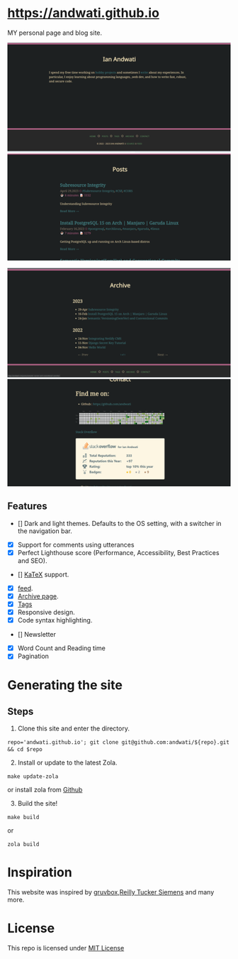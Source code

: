 # https://andwati.github.io



MY personal page and blog site.

<p align="center" width="100%">
  <img src="./screenshots/home.png" alt="word counter pro logo" />
 <img src="./screenshots/posts.png" alt="word counter pro logo" />
</p>

<p align="center" width="100%">
  <img src="./screenshots/archive.png" alt="word counter pro logo" />
 <img src="./screenshots/about.png" alt="word counter pro logo" />
</p>

## Features

- [] Dark and light themes. Defaults to the OS setting, with a switcher in the navigation bar.
- [x] Support for comments using utterances
- [x] Perfect Lighthouse score (Performance, Accessibility, Best Practices and SEO).
- [] [KaTeX](https://katex.org/) support.
- [x] [feed](https://andwati.github.io/rss.xml).
- [x] [Archive page](https://andwati.github.io/archive/).
- [x] [Tags](<(https://andwati.github.io/tags/)>)
- [x] Responsive design.
- [x] Code syntax highlighting.
- [] Newsletter
- [x] Word Count and Reading time
- [x] Pagination

# Generating the site

## Steps

1. Clone this site and enter the directory.

```
repo='andwati.github.io'; git clone git@github.com:andwati/${repo}.git && cd $repo
```

2. Install or update to the latest Zola.

```
make update-zola
```

or install zola from [Github](https://github.com/getzola/zola)

3. Build the site!

```
make build
```

or

```
zola build
```

# Inspiration

This website was inspired by [gruvbox](https://github.com/morhetz/gruvbox),[Reilly Tucker Siemens](https://github.com/reillysiemens/tuckersiemens.com) and many more.

# License

This repo is licensed under [MIT License](./LICENSE)
